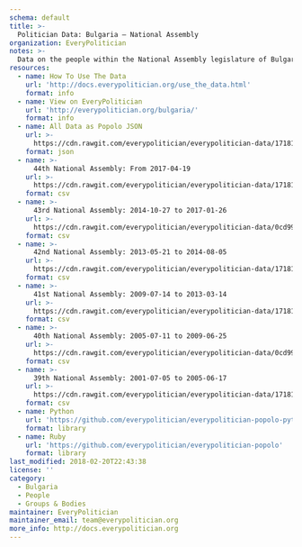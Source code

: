 ```yaml
---
schema: default
title: >-
  Politician Data: Bulgaria — National Assembly
organization: EveryPolitician
notes: >-
  Data on the people within the National Assembly legislature of Bulgaria.
resources:
  - name: How To Use The Data
    url: 'http://docs.everypolitician.org/use_the_data.html'
    format: info
  - name: View on EveryPolitician
    url: 'http://everypolitician.org/bulgaria/'
    format: info
  - name: All Data as Popolo JSON
    url: >-
      https://cdn.rawgit.com/everypolitician/everypolitician-data/171819db96e2625f070902d204833a09bfa3b0f3/data/Bulgaria/National_Assembly/ep-popolo-v1.0.json
    format: json
  - name: >-
      44th National Assembly: From 2017-04-19
    url: >-
      https://cdn.rawgit.com/everypolitician/everypolitician-data/171819db96e2625f070902d204833a09bfa3b0f3/data/Bulgaria/National_Assembly/term-44.csv
    format: csv
  - name: >-
      43rd National Assembly: 2014-10-27 to 2017-01-26
    url: >-
      https://cdn.rawgit.com/everypolitician/everypolitician-data/0cd99bc8034d8a1fc46edf886f930ccf5847a18f/data/Bulgaria/National_Assembly/term-43.csv
    format: csv
  - name: >-
      42nd National Assembly: 2013-05-21 to 2014-08-05
    url: >-
      https://cdn.rawgit.com/everypolitician/everypolitician-data/171819db96e2625f070902d204833a09bfa3b0f3/data/Bulgaria/National_Assembly/term-42.csv
    format: csv
  - name: >-
      41st National Assembly: 2009-07-14 to 2013-03-14
    url: >-
      https://cdn.rawgit.com/everypolitician/everypolitician-data/171819db96e2625f070902d204833a09bfa3b0f3/data/Bulgaria/National_Assembly/term-41.csv
    format: csv
  - name: >-
      40th National Assembly: 2005-07-11 to 2009-06-25
    url: >-
      https://cdn.rawgit.com/everypolitician/everypolitician-data/0cd99bc8034d8a1fc46edf886f930ccf5847a18f/data/Bulgaria/National_Assembly/term-40.csv
    format: csv
  - name: >-
      39th National Assembly: 2001-07-05 to 2005-06-17
    url: >-
      https://cdn.rawgit.com/everypolitician/everypolitician-data/171819db96e2625f070902d204833a09bfa3b0f3/data/Bulgaria/National_Assembly/term-39.csv
    format: csv
  - name: Python
    url: 'https://github.com/everypolitician/everypolitician-popolo-python'
    format: library
  - name: Ruby
    url: 'https://github.com/everypolitician/everypolitician-popolo'
    format: library
last_modified: 2018-02-20T22:43:38
license: ''
category:
  - Bulgaria
  - People
  - Groups & Bodies
maintainer: EveryPolitician
maintainer_email: team@everypolitician.org
more_info: http://docs.everypolitician.org
---
```

